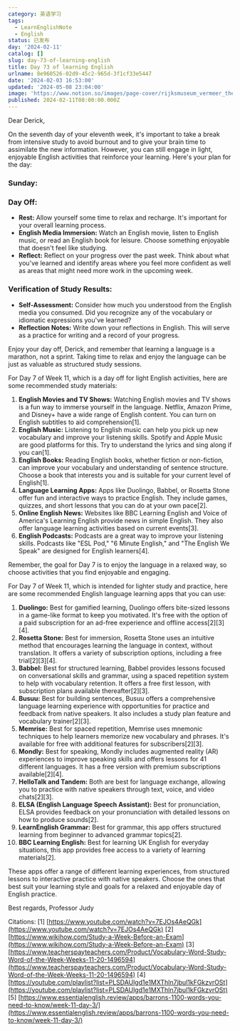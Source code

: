```yaml
---
category: 英语学习
tags:
  - LearnEnglishNote
  - English
status: 已发布
day: '2024-02-11'
catalog: []
slug: day-73-of-learning-english
title: Day 73 of learning English
urlname: 8e960526-02d9-45c2-965d-3f1cf33e5447
date: '2024-02-03 16:53:00'
updated: '2024-05-08 23:04:00'
image: 'https://www.notion.so/images/page-cover/rijksmuseum_vermeer_the_milkmaid.jpg'
published: 2024-02-11T08:00:00.000Z
---
```


Dear Derick,


On the seventh day of your eleventh week, it's important to take a break from intensive study to avoid burnout and to give your brain time to assimilate the new information. However, you can still engage in light, enjoyable English activities that reinforce your learning. Here's your plan for the day:


### Sunday:


### Day Off:

- **Rest:** Allow yourself some time to relax and recharge. It's important for your overall learning process.
- **English Media Immersion:** Watch an English movie, listen to English music, or read an English book for leisure. Choose something enjoyable that doesn't feel like studying.
- **Reflect:** Reflect on your progress over the past week. Think about what you've learned and identify areas where you feel more confident as well as areas that might need more work in the upcoming week.

### Verification of Study Results:

- **Self-Assessment:** Consider how much you understood from the English media you consumed. Did you recognize any of the vocabulary or idiomatic expressions you've learned?
- **Reflection Notes:** Write down your reflections in English. This will serve as a practice for writing and a record of your progress.

Enjoy your day off, Derick, and remember that learning a language is a marathon, not a sprint. Taking time to relax and enjoy the language can be just as valuable as structured study sessions.


For Day 7 of Week 11, which is a day off for light English activities, here are some recommended study materials:

1. **English Movies and TV Shows:** Watching English movies and TV shows is a fun way to immerse yourself in the language. Netflix, Amazon Prime, and Disney+ have a wide range of English content. You can turn on English subtitles to aid comprehension[1].
2. **English Music:** Listening to English music can help you pick up new vocabulary and improve your listening skills. Spotify and Apple Music are good platforms for this. Try to understand the lyrics and sing along if you can[1].
3. **English Books:** Reading English books, whether fiction or non-fiction, can improve your vocabulary and understanding of sentence structure. Choose a book that interests you and is suitable for your current level of English[1].
4. **Language Learning Apps:** Apps like Duolingo, Babbel, or Rosetta Stone offer fun and interactive ways to practice English. They include games, quizzes, and short lessons that you can do at your own pace[2].
5. **Online English News:** Websites like BBC Learning English and Voice of America's Learning English provide news in simple English. They also offer language learning activities based on current events[3].
6. **English Podcasts:** Podcasts are a great way to improve your listening skills. Podcasts like "ESL Pod," "6 Minute English," and "The English We Speak" are designed for English learners[4].

Remember, the goal for Day 7 is to enjoy the language in a relaxed way, so choose activities that you find enjoyable and engaging.


For Day 7 of Week 11, which is intended for lighter study and practice, here are some recommended English language learning apps that you can use:

1. **Duolingo:** Best for gamified learning, Duolingo offers bite-sized lessons in a game-like format to keep you motivated. It's free with the option of a paid subscription for an ad-free experience and offline access[2][3][4].
2. **Rosetta Stone:** Best for immersion, Rosetta Stone uses an intuitive method that encourages learning the language in context, without translation. It offers a variety of subscription options, including a free trial[2][3][4].
3. **Babbel:** Best for structured learning, Babbel provides lessons focused on conversational skills and grammar, using a spaced repetition system to help with vocabulary retention. It offers a free first lesson, with subscription plans available thereafter[2][3].
4. **Busuu:** Best for building sentences, Busuu offers a comprehensive language learning experience with opportunities for practice and feedback from native speakers. It also includes a study plan feature and vocabulary trainer[2][3].
5. **Memrise:** Best for spaced repetition, Memrise uses mnemonic techniques to help learners memorize new vocabulary and phrases. It's available for free with additional features for subscribers[2][3].
6. **Mondly:** Best for speaking, Mondly includes augmented reality (AR) experiences to improve speaking skills and offers lessons for 41 different languages. It has a free version with premium subscriptions available[2][4].
7. **HelloTalk and Tandem:** Both are best for language exchange, allowing you to practice with native speakers through text, voice, and video chats[2][3].
8. **ELSA (English Language Speech Assistant):** Best for pronunciation, ELSA provides feedback on your pronunciation with detailed lessons on how to produce sounds[2].
9. **LearnEnglish Grammar:** Best for grammar, this app offers structured learning from beginner to advanced grammar topics[2].
10. **BBC Learning English:** Best for learning UK English for everyday situations, this app provides free access to a variety of learning materials[2].

These apps offer a range of different learning experiences, from structured lessons to interactive practice with native speakers. Choose the ones that best suit your learning style and goals for a relaxed and enjoyable day of English practice.


Best regards,
Professor Judy


Citations:
[1] [https://www.youtube.com/watch?v=7EJOs4AeQGk](https://www.youtube.com/watch?v=7EJOs4AeQGk)
[2] [https://www.wikihow.com/Study-a-Week-Before-an-Exam](https://www.wikihow.com/Study-a-Week-Before-an-Exam)
[3] [https://www.teacherspayteachers.com/Product/Vocabulary-Word-Study-Word-of-the-Week-Weeks-11-20-1496594](https://www.teacherspayteachers.com/Product/Vocabulary-Word-Study-Word-of-the-Week-Weeks-11-20-1496594)
[4] [https://youtube.com/playlist?list=PLSDAUlgd1e1MXThln7jbul1kFGkzvrOSt](https://youtube.com/playlist?list=PLSDAUlgd1e1MXThln7jbul1kFGkzvrOSt)
[5] [https://www.essentialenglish.review/apps/barrons-1100-words-you-need-to-know/week-11-day-3/](https://www.essentialenglish.review/apps/barrons-1100-words-you-need-to-know/week-11-day-3/)

